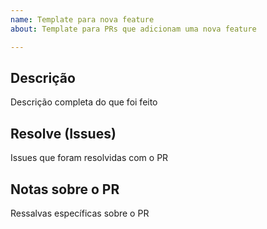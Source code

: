 ```yaml
---
name: Template para nova feature
about: Template para PRs que adicionam uma nova feature

---
```


## Descrição

Descrição completa do que foi feito

## Resolve (Issues)

Issues que foram resolvidas com o PR

## Notas sobre o PR

Ressalvas específicas sobre o PR
